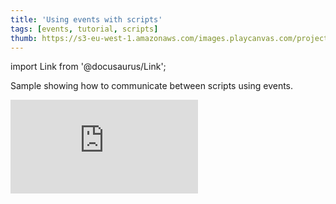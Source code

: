 ```yaml
---
title: 'Using events with scripts'
tags: [events, tutorial, scripts]
thumb: https://s3-eu-west-1.amazonaws.com/images.playcanvas.com/projects/12/437673/ED3EC5-image-75.jpg
---
```


import Link from '@docusaurus/Link';

Sample showing how to communicate between scripts using events.

<div className="iframe-container">
    <iframe loading="lazy" src="https://playcanv.as/p/HXrtITkb/" title="Using events with scripts" webkitallowfullscreen="true" mozallowfullscreen="true" allow="autoplay" allowfullscreen="true" allowvr="" scrolling="no" frameborder="0" />
</div>

<Link to='https://playcanvas.com/project/437673/'>Open Project ↗</Link>
